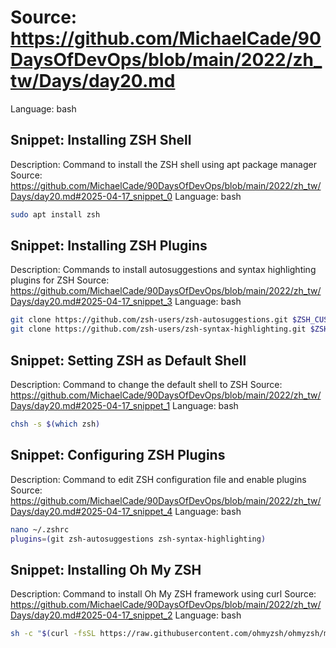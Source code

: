 # Source: https://github.com/MichaelCade/90DaysOfDevOps/blob/main/2022/zh_tw/Days/day20.md
Language: bash

## Snippet: Installing ZSH Shell
Description: Command to install the ZSH shell using apt package manager
Source: https://github.com/MichaelCade/90DaysOfDevOps/blob/main/2022/zh_tw/Days/day20.md#2025-04-17_snippet_0
Language: bash

```bash
sudo apt install zsh
```

## Snippet: Installing ZSH Plugins
Description: Commands to install autosuggestions and syntax highlighting plugins for ZSH
Source: https://github.com/MichaelCade/90DaysOfDevOps/blob/main/2022/zh_tw/Days/day20.md#2025-04-17_snippet_3
Language: bash

```bash
git clone https://github.com/zsh-users/zsh-autosuggestions.git $ZSH_CUSTOM/plugins/zsh-autosuggestions
git clone https://github.com/zsh-users/zsh-syntax-highlighting.git $ZSH_CUSTOM/plugins/zsh-syntax-highlighting
```

## Snippet: Setting ZSH as Default Shell
Description: Command to change the default shell to ZSH
Source: https://github.com/MichaelCade/90DaysOfDevOps/blob/main/2022/zh_tw/Days/day20.md#2025-04-17_snippet_1
Language: bash

```bash
chsh -s $(which zsh)
```

## Snippet: Configuring ZSH Plugins
Description: Command to edit ZSH configuration file and enable plugins
Source: https://github.com/MichaelCade/90DaysOfDevOps/blob/main/2022/zh_tw/Days/day20.md#2025-04-17_snippet_4
Language: bash

```bash
nano ~/.zshrc
plugins=(git zsh-autosuggestions zsh-syntax-highlighting)
```

## Snippet: Installing Oh My ZSH
Description: Command to install Oh My ZSH framework using curl
Source: https://github.com/MichaelCade/90DaysOfDevOps/blob/main/2022/zh_tw/Days/day20.md#2025-04-17_snippet_2
Language: bash

```bash
sh -c "$(curl -fsSL https://raw.githubusercontent.com/ohmyzsh/ohmyzsh/master/tools/install.sh)"
```